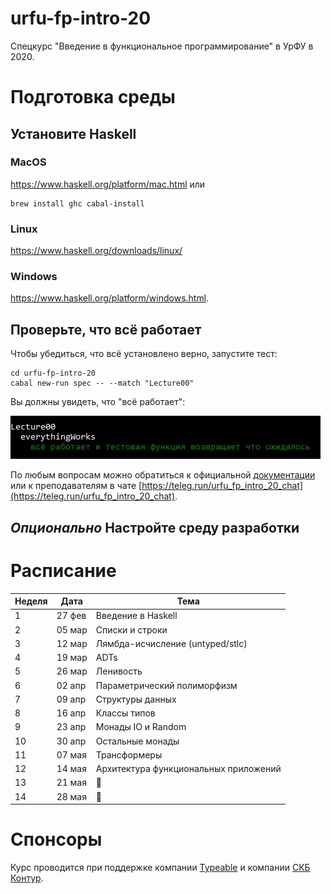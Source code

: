 # urfu-fp-intro-20

Спецкурс "Введение в функциональное программирование" в УрФУ в 2020.

# Подготовка среды

## Установите Haskell

### MacOS

https://www.haskell.org/platform/mac.html или

```
brew install ghc cabal-install
```

### Linux

https://www.haskell.org/downloads/linux/

### Windows

https://www.haskell.org/platform/windows.html.

## Проверьте, что всё работает

Чтобы убедиться, что всё установлено верно, запустите тест:

```
cd urfu-fp-intro-20
cabal new-run spec -- --match "Lecture00"
```

Вы должны увидеть, что "всё работает":

![setup is ok](./assets/SetUpIsDone.jpg)

По любым вопросам можно обратиться к официальной [документации](https://www.haskell.org/documentation/) или к преподавателям в чате [https://teleg.run/urfu_fp_intro_20_chat](https://teleg.run/urfu_fp_intro_20_chat).

## *Опционально* Настройте среду разработки


# Расписание

Неделя | Дата   | Тема 
-------|--------|------
1      | 27 фев | Введение в Haskell
2      | 05 мар | Списки и строки
3      | 12 мар | Лямбда-исчисление (untyped/stlc)
4      | 19 мар | ADTs
5      | 26 мар | Ленивость
6      | 02 апр | Параметрический полиморфизм
7      | 09 апр | Структуры данных
8      | 16 апр | Классы типов
9      | 23 апр | Монады IO и Random
10     | 30 апр | Остальные монады
11     | 07 мая | Трансформеры
12     | 14 мая | Архитектура функциональных приложений
13     | 21 мая | 🤔
14     | 28 мая | 🤔

# Спонсоры

Курс проводится при поддержке компании [Typeable](http://typeable.io) и компании [СКБ Контур](https://kontur.ru/).
